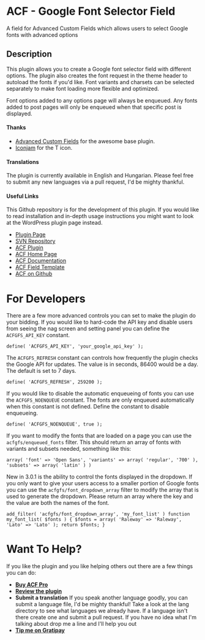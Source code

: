 # ACF - Google Font Selector Field

A field for Advanced Custom Fields which allows users to select Google fonts with advanced options


## Description

This plugin allows you to create a Google font selector field with different options. The plugin also creates the font request in the theme header to autoload the fonts if you'd like. Font variants and charsets can be selected separately to make font loading more flexible and optimized.

Font options added to any options page will always be enqueued. Any fonts added to post pages will only be enqueued when that specific post is displayed.

#### Thanks

- [Advanced Custom Fields](http://www.advancedcustomfields.com/) for the awesome base plugin.
- [Iconjam](https://www.iconfinder.com/Icojam) for the T icon.

#### Translations

The plugin is currently available in English and Hungarian. Please feel free to submit any new languages via a pull request, I'd be mighty thankful.

#### Useful Links

This Github repository is for the development of this plugin. If you would like to read installation and in-depth usage instructions you might want to look at the WordPress plugin page instead.

- [Plugin Page](https://wordpress.org/plugins/acf-google-font-selector-field/installation/)
- [SVN Repository](http://plugins.svn.wordpress.org/acf-google-font-selector-field/)
- [ACF Plugin](https://wordpress.org/plugins/advanced-custom-fields/)
- [ACF Home Page](http://www.advancedcustomfields.com/)
- [ACF Documentation](http://www.advancedcustomfields.com/resources/)
- [ACF Field Template](https://github.com/elliotcondon/acf-field-type-template)
- [ACF on Github](https://github.com/elliotcondon/acf)


# For Developers

There are a few more advanced controls you can set to make the plugin do your bidding. If you would like to hard-code the API key and disable users from seeing the nag screen and setting panel you can define the `ACFGFS_API_KEY` constant.

`define( 'ACFGFS_API_KEY', 'your_google_api_key' );`


The `ACFGFS_REFRESH` constant can controls how frequently the plugin checks the Google API for updates. The value is in seconds, 86400 would be a day. The default is set to 7 days.

`define( 'ACFGFS_REFRESH', 259200 );`

If you would like to disable the automatic enqueueing of fonts you can use the `ACFGFS_NOENQUEUE` constant. The fonts are only enqueued automatically when this constant is not defined. Define the constant to disable enqueueing.

`define( 'ACFGFS_NOENQUEUE', true );`

If you want to modify the fonts that are loaded on a page you can use the `acfgfs/enqueued_fonts` filter. This should return an array of fonts with variants and subsets needed, something like this:

`array(
    'font' => 'Open Sans',
    'variants' => array( 'regular', '700' ),
    'subsets' => array( 'latin' )
)`

New in 3.0.1 is the ability to control the fonts displayed in the dropdown. If you only want to give your users access to a smaller portion of Google fonts you can use the `acfgfs/font_dropdown_array` filter to modify the array that is used to generate the dropdown. Please return an array where the key and the value are both the names of the font.

`add_filter( 'acfgfs/font_dropdown_array', 'my_font_list' )
function my_font_list( $fonts ) {
    $fonts = array(
        'Raleway' => 'Raleway',
        'Lato' => 'Lato'
    );
    return $fonts;
}
`


# Want To Help?

If you like the plugin and you like helping others out there are a few things you can do:

- **[Buy ACF Pro](http://www.advancedcustomfields.com/pro/)**
- **[Review the plugin](https://wordpress.org/support/view/plugin-reviews/acf-google-font-selector-field)**
- **Submit a translation** If you speak another language goodly, you can submit a language file, I'd be mighty thankful! Take a look at the lang directory to see what languages we already have. If a language isn't there create one and submit a pull request. If you have no idea what I'm talking about drop me a line and I'll help you out
- **[Tip me on Gratipay](https://gratipay.com/danielpataki/)**
